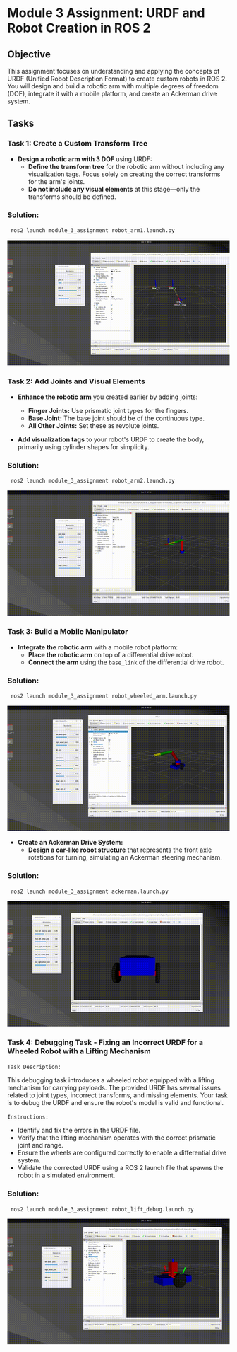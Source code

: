 # Module 3 Assignment: URDF and Robot Creation in ROS 2

## Objective

This assignment focuses on understanding and applying the concepts of URDF (Unified Robot Description Format) to create custom robots in ROS 2. You will design and build a robotic arm with multiple degrees of freedom (DOF), integrate it with a mobile platform, and create an Ackerman drive system.

## Tasks

### Task 1: Create a Custom Transform Tree

- **Design a robotic arm with 3 DOF** using URDF:
  - **Define the transform tree** for the robotic arm without including any visualization tags. Focus solely on creating the correct transforms for the arm's joints.
  - **Do not include any visual elements** at this stage—only the transforms should be defined.

 ### Solution: 
 ```bash
  ros2 launch module_3_assignment robot_arm1.launch.py
 ```  
![Task 1: ](assig3_task1.gif)

### Task 2: Add Joints and Visual Elements

- **Enhance the robotic arm** you created earlier by adding joints:
  - **Finger Joints:** Use prismatic joint types for the fingers.
  - **Base Joint:** The base joint should be of the continuous type.
  - **All Other Joints:** Set these as revolute joints.

- **Add visualization tags** to your robot's URDF to create the body, primarily using cylinder shapes for simplicity.
 ### Solution: 
 ```bash
  ros2 launch module_3_assignment robot_arm2.launch.py
 ``` 
 ![Task 2: ](assig3_task2.gif)

### Task 3: Build a Mobile Manipulator

- **Integrate the robotic arm** with a mobile robot platform:
  - **Place the robotic arm** on top of a differential drive robot.
  - **Connect the arm** using the `base_link` of the differential drive robot.

 ### Solution: 
 ```bash
  ros2 launch module_3_assignment robot_wheeled_arm.launch.py
 ``` 
![Task 3: ](assig3_task3_1.gif)

- **Create an Ackerman Drive System:**
  - **Design a car-like robot structure** that represents the front axle rotations for turning, simulating an Ackerman steering mechanism.

 ### Solution: 
 ```bash
  ros2 launch module_3_assignment ackerman.launch.py
 ``` 
 ![Task 3: ](assig3_task3_2.gif)

### Task 4: Debugging Task - Fixing an Incorrect URDF for a Wheeled Robot with a Lifting Mechanism
`Task Description:`

This debugging task introduces a wheeled robot equipped with a lifting mechanism for carrying payloads. The provided URDF has several issues related to joint types, incorrect transforms, and missing elements. Your task is to debug the URDF and ensure the robot's model is valid and functional.

`Instructions:`

- Identify and fix the errors in the URDF file.
- Verify that the lifting mechanism operates with the correct prismatic joint and range.
- Ensure the wheels are configured correctly to enable a differential drive system.
- Validate the corrected URDF using a ROS 2 launch file that spawns the robot in a simulated environment.

 ### Solution: 
 ```bash
  ros2 launch module_3_assignment robot_lift_debug.launch.py
 ``` 
![Task 4: ](assig3_task4.gif)


